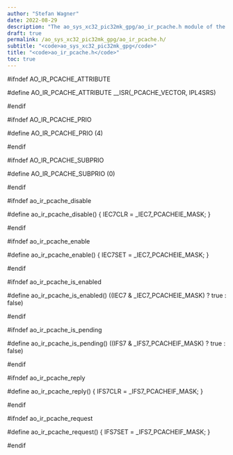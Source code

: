 ```yaml
---
author: "Stefan Wagner"
date: 2022-08-29
description: "The ao_sys_xc32_pic32mk_gpg/ao_ir_pcache.h module of the ao real-time operating system."
draft: true
permalink: /ao_sys_xc32_pic32mk_gpg/ao_ir_pcache.h/ 
subtitle: "<code>ao_sys_xc32_pic32mk_gpg</code>"
title: "<code>ao_ir_pcache.h</code>"
toc: true
---
```


#ifndef AO_IR_PCACHE_ATTRIBUTE

#define AO_IR_PCACHE_ATTRIBUTE      __ISR(_PCACHE_VECTOR, IPL4SRS)

#endif

#ifndef AO_IR_PCACHE_PRIO

#define AO_IR_PCACHE_PRIO           (4)

#endif

#ifndef AO_IR_PCACHE_SUBPRIO

#define AO_IR_PCACHE_SUBPRIO        (0)

#endif

#ifndef ao_ir_pcache_disable

#define ao_ir_pcache_disable()      { IEC7CLR = _IEC7_PCACHEIE_MASK; }

#endif

#ifndef ao_ir_pcache_enable

#define ao_ir_pcache_enable()       { IEC7SET = _IEC7_PCACHEIE_MASK; }

#endif

#ifndef ao_ir_pcache_is_enabled

#define ao_ir_pcache_is_enabled()   ((IEC7 & _IEC7_PCACHEIE_MASK) ? true : false)

#endif

#ifndef ao_ir_pcache_is_pending

#define ao_ir_pcache_is_pending()   ((IFS7 & _IFS7_PCACHEIF_MASK) ? true : false)

#endif

#ifndef ao_ir_pcache_reply

#define ao_ir_pcache_reply()        { IFS7CLR = _IFS7_PCACHEIF_MASK; }

#endif

#ifndef ao_ir_pcache_request

#define ao_ir_pcache_request()      { IFS7SET = _IFS7_PCACHEIF_MASK; }

#endif

